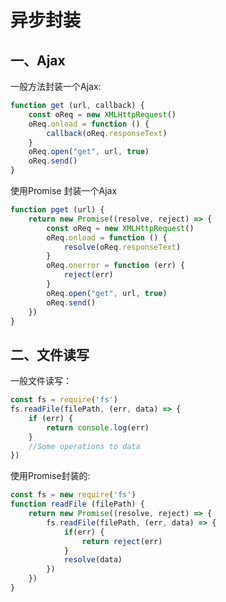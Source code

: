 # 异步封装

## 一、Ajax

一般方法封装一个Ajax:

```javascript
function get (url, callback) {
	const oReq = new XMLHttpRequest()
    oReq.onload = function () {
        callback(oReq.responseText)
    }
    oReq.open("get", url, true)
    oReq.send()
}
```

使用Promise 封装一个Ajax

```javascript
function pget (url) {
	return new Promise((resolve, reject) => {
		const oReq = new XMLHttpRequest()
        oReq.onload = function () {
            resolve(oReq.responseText)
        }
        oReq.onerror = function (err) {
            reject(err)
        }
        oReq.open("get", url, true)
        oReq.send()
    })
}
```

## 二、文件读写

一般文件读写：

```javascript
const fs = require('fs')
fs.readFile(filePath, (err, data) => {
	if (err) {
		return console.log(err)    
	}
    //Some operations to data
})

```

使用Promise封装的:

```javascript
const fs = new require('fs')
function readFile (filePath) {
    return new Promise((resolve, reject) => {
		fs.readFile(filePath, (err, data) => {
            if(err) {
                return reject(err)
            }
            resolve(data)
        })
    })
}
```

